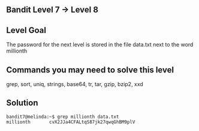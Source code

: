 ## Bandit Level 7 -> Level 8

## Level Goal

The password for the next level is stored in the file data.txt next to the word millionth

## Commands you may need to solve this level

grep, sort, uniq, strings, base64, tr, tar, gzip, bzip2, xxd

## Solution

```
bandit7@melinda:~$ grep millionth data.txt
millionth       cvX2JJa4CFALtqS87jk27qwqGhBM9plV
```

